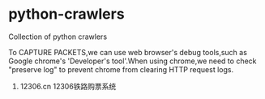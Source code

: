 python-crawlers
===============

Collection of python crawlers

To CAPTURE PACKETS,we can use web browser's debug tools,such as Google chrome's 
'Developer's tool'.When using chrome,we need to check "preserve log" to 
prevent chrome from clearing HTTP request logs.

1. 12306.cn
12306铁路购票系统
